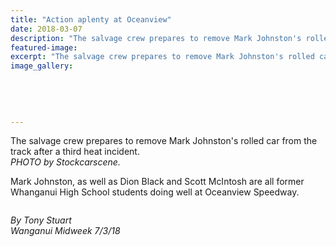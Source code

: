 ```yaml
---
title: "Action aplenty at Oceanview"
date: 2018-03-07
description: "The salvage crew prepares to remove Mark Johnston's rolled car from the track after a third heat incident..."
featured-image: 
excerpt: "The salvage crew prepares to remove Mark Johnston's rolled car from the track after a third heat incident."
image_gallery:
	
	
	
	
	
---
```


<p>The salvage crew prepares to remove Mark Johnston's rolled car from the track after a third heat incident.<br /><em>PHOTO by Stockcarscene.</em></p>
<p>Mark Johnston, as well as Dion Black and Scott McIntosh are all former Whanganui High School students doing well at Oceanview Speedway.</p>
<p><img src=http://c1940652.r52.cf0.rackcdn.com/5ab06153ff2a7c6bfc000d83/Oceanview-speedway-midweek-7-march.jpg alt="" /></p>
<p><em>By Tony Stuart</em><br /><em>Wanganui Midweek 7/3/18</em></p>

